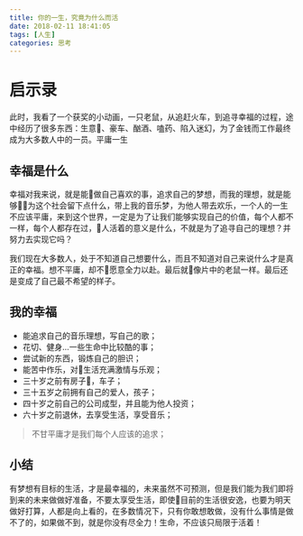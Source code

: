 ```yaml
---
title: 你的一生，究竟为什么而活
date: 2018-02-11 18:41:05
tags: [人生]
categories: 思考
---
```

# 启示录

此时，我看了一个获奖的小动画，一只老鼠，从追赶火车，到追寻幸福的过程，途中经历了很多东西：生意、豪车、酗酒、嗑药、陷入迷幻，为了金钱而工作最终成为大多数人中的一员。平庸一生

## 幸福是什么

幸福对我来说，就是能做自己喜欢的事，追求自己的梦想，而我的理想，就是能够为这个社会留下点什么，带上我的音乐梦，为他人带去欢乐，一个人的一生不应该平庸，来到这个世界，一定是为了让我们能够实现自己的价值，每个人都不一样，每个人都存在过，人活着的意义是什么，不就是为了追寻自己的理想？并努力去实现它吗？

我们现在大多数人，处于不知道自己想要什么，而且不知道对自己来说什么才是真正的幸福。想不平庸，却不愿意全力以赴。最后就像片中的老鼠一样。最后还是变成了自己最不希望的样子。

## 我的幸福

* 能追求自己的音乐理想，写自己的歌；
* 花切、健身...一些生命中比较酷的事；
* 尝试新的东西，锻炼自己的胆识；
* 能苦中作乐，对生活充满激情与乐观；
* 三十岁之前有房子，车子；
* 三十五岁之前拥有自己的爱人，孩子；
* 四十岁之前自己的公司成型，并且能为他人投资；
* 六十岁之前退休，去享受生活，享受音乐；
> 不甘平庸才是我们每个人应该的追求；

## 小结

有梦想有目标的生活，才是最幸福的，未来虽然不可预测，但是我们能为我们即将到来的未来做做好准备，不要太享受生活，即使目前的生活很安逸，也要为明天做好打算，人都是向上看的，在多数情况下，只有你敢想敢做，没有什么事情是做不了的，如果做不到，就是你没有尽全力！生命，不应该只局限于活着！